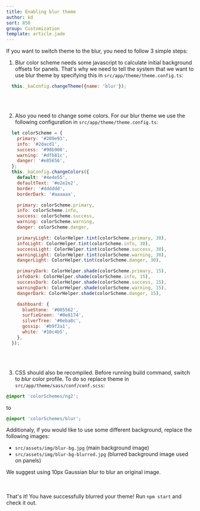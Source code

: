 ```yaml
---
title: Enabling blur theme
author: kd
sort: 850
group: Customization
template: article.jade
---
```


If you want to switch theme to the blur, you need to follow 3 simple steps:

1) Blur color scheme needs some javascript to calculate initial background offsets for panels.
That's why we need to tell the system that we want to use blur theme by specifying this in `src/app/theme/theme.config.ts`:
```javascript
  this._baConfig.changeTheme({name: 'blur'});
```
<br><br>

2) Also you need to change some colors. 
For our blur theme we use the following configuration in `src/app/theme/theme.config.ts`:
```javascript
  let colorScheme = {
    primary: '#209e91',
    info: '#2dacd1',
    success: '#90b900',
    warning: '#dfb81c',
    danger: '#e85656',
  };
  this._baConfig.changeColors({
    default: '#4e4e55',
    defaultText: '#e2e2e2',
    border: '#dddddd',
    borderDark: '#aaaaaa',

    primary: colorScheme.primary,
    info: colorScheme.info,
    success: colorScheme.success,
    warning: colorScheme.warning,
    danger: colorScheme.danger,

    primaryLight: ColorHelper.tint(colorScheme.primary, 30),
    infoLight: ColorHelper.tint(colorScheme.info, 30),
    successLight: ColorHelper.tint(colorScheme.success, 30),
    warningLight: ColorHelper.tint(colorScheme.warning, 30),
    dangerLight: ColorHelper.tint(colorScheme.danger, 30),

    primaryDark: ColorHelper.shade(colorScheme.primary, 15),
    infoDark: ColorHelper.shade(colorScheme.info, 15),
    successDark: ColorHelper.shade(colorScheme.success, 15),
    warningDark: ColorHelper.shade(colorScheme.warning, 15),
    dangerDark: ColorHelper.shade(colorScheme.danger, 15),

    dashboard: {
      blueStone: '#005562',
      surfieGreen: '#0e8174',
      silverTree: '#6eba8c',
      gossip: '#b9f2a1',
      white: '#10c4b5',
    },
  });
```
<br><br>

3) CSS should also be recompiled. 
Before running build command, switch to *blur* color profile.
To do so replace theme in `src/app/theme/sass/conf/conf.scss`:
 
```scss
@import 'colorSchemes/ng2';
```
 
to
 
```scss
@import 'colorSchemes/blur';
```

Additionaly, if you would like to use some different background, replace the following images:

- `src/assets/img/blur-bg.jpg` (main background image)
- `src/assets/img/blur-bg-blurred.jpg` (blurred background image used on panels)

We suggest using 10px Gaussian blur to blur an original image.

<br><br>
That's it! You have successfully blurred your theme! Run `npm start` and check it out.
